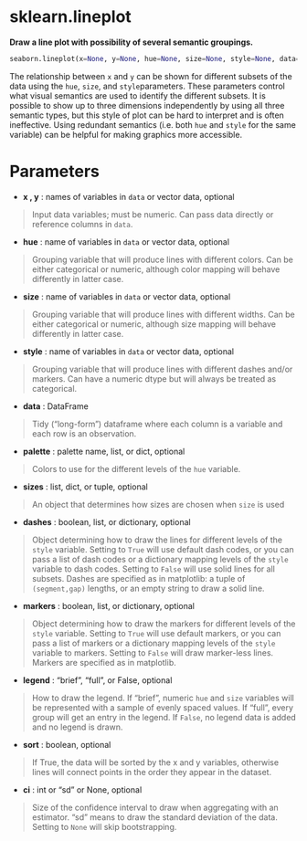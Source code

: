 # sklearn.lineplot

**Draw a line plot with possibility of several semantic groupings.**

```python
seaborn.lineplot(x=None, y=None, hue=None, size=None, style=None, data=None, palette=None, hue_order=None, hue_norm=None, sizes=None, size_order=None, size_norm=None, dashes=True, markers=None, style_order=None, units=None, estimator='mean', ci=95, n_boot=1000, sort=True, err_style='band', err_kws=None, legend='brief', ax=None, **kwargs)
```

The relationship between `x` and `y` can be shown for different subsets of the data using the `hue`, `size`, and `style`parameters. These parameters control what visual semantics are used to identify the different subsets. It is possible to show up to three dimensions independently by using all three semantic types, but this style of plot can be hard to interpret and is often ineffective. Using redundant semantics (i.e. both `hue` and `style` for the same variable) can be helpful for making graphics more accessible.

# Parameters

- **x , y** : names of variables in `data` or vector data, optional

> Input data variables; must be numeric. Can pass data directly or reference columns in `data`.

- **hue** : name of variables in `data` or vector data, optional

> Grouping variable that will produce lines with different colors. Can be either categorical or numeric, although color mapping will behave differently in latter case.

- **size** : name of variables in `data` or vector data, optional

> Grouping variable that will produce lines with different widths. Can be either categorical or numeric, although size mapping will behave differently in latter case.

- **style** : name of variables in `data` or vector data, optional

> Grouping variable that will produce lines with different dashes and/or markers. Can have a numeric dtype but will always be treated as categorical.

- **data** : DataFrame

> Tidy (“long-form”) dataframe where each column is a variable and each row is an observation.

- **palette** : palette name, list, or dict, optional

> Colors to use for the different levels of the `hue` variable.

- **sizes** : list, dict, or tuple, optional

> An object that determines how sizes are chosen when `size` is used

- **dashes** : boolean, list, or dictionary, optional

> Object determining how to draw the lines for different levels of the `style` variable. Setting to `True` will use default dash codes, or you can pass a list of dash codes or a dictionary mapping levels of the `style` variable to dash codes. Setting to `False` will use solid lines for all subsets. Dashes are specified as in matplotlib: a tuple of `(segment,gap)` lengths, or an empty string to draw a solid line.

- **markers** : boolean, list, or dictionary, optional

> Object determining how to draw the markers for different levels of the `style` variable. Setting to `True` will use default markers, or you can pass a list of markers or a dictionary mapping levels of the `style` variable to markers. Setting to `False` will draw marker-less lines. Markers are specified as in matplotlib.

- **legend** : “brief”, “full”, or False, optional

> How to draw the legend. If “brief”, numeric `hue` and `size` variables will be represented with a sample of evenly spaced values. If “full”, every group will get an entry in the legend. If `False`, no legend data is added and no legend is drawn.

- **sort** : boolean, optional

> If True, the data will be sorted by the x and y variables, otherwise lines will connect points in the order they appear in the dataset.

- **ci** : int or “sd” or None, optional

> Size of the confidence interval to draw when aggregating with an estimator. “sd” means to draw the standard deviation of the data. Setting to `None` will skip bootstrapping.











































